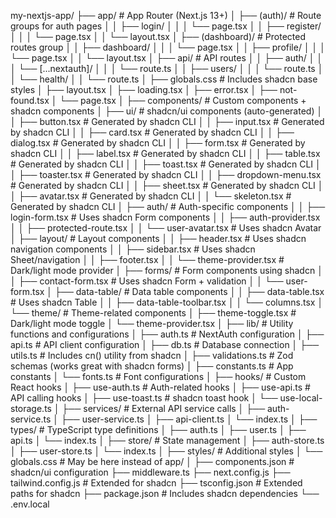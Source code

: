 my-nextjs-app/
├── app/ # App Router (Next.js 13+)
│ ├── (auth)/ # Route groups for auth pages
│ │ ├── login/
│ │ │ └── page.tsx
│ │ ├── register/
│ │ │ └── page.tsx
│ │ └── layout.tsx
│ ├── (dashboard)/ # Protected routes group
│ │ ├── dashboard/
│ │ │ └── page.tsx
│ │ ├── profile/
│ │ │ └── page.tsx
│ │ └── layout.tsx
│ ├── api/ # API routes
│ │ ├── auth/
│ │ │ └── [...nextauth]/
│ │ │ └── route.ts
│ │ ├── users/
│ │ │ └── route.ts
│ │ └── health/
│ │ └── route.ts
│ ├── globals.css # Includes shadcn base styles
│ ├── layout.tsx
│ ├── loading.tsx
│ ├── error.tsx
│ ├── not-found.tsx
│ └── page.tsx
│
├── components/ # Custom components + shadcn components
│ ├── ui/ # shadcn/ui components (auto-generated)
│ │ ├── button.tsx # Generated by shadcn CLI
│ │ ├── input.tsx # Generated by shadcn CLI
│ │ ├── card.tsx # Generated by shadcn CLI
│ │ ├── dialog.tsx # Generated by shadcn CLI
│ │ ├── form.tsx # Generated by shadcn CLI
│ │ ├── label.tsx # Generated by shadcn CLI
│ │ ├── table.tsx # Generated by shadcn CLI
│ │ ├── toast.tsx # Generated by shadcn CLI
│ │ ├── toaster.tsx # Generated by shadcn CLI
│ │ ├── dropdown-menu.tsx # Generated by shadcn CLI
│ │ ├── sheet.tsx # Generated by shadcn CLI
│ │ ├── avatar.tsx # Generated by shadcn CLI
│ │ └── skeleton.tsx # Generated by shadcn CLI
│ ├── auth/ # Auth-specific components
│ │ ├── login-form.tsx # Uses shadcn Form components
│ │ ├── auth-provider.tsx
│ │ ├── protected-route.tsx
│ │ └── user-avatar.tsx # Uses shadcn Avatar
│ ├── layout/ # Layout components
│ │ ├── header.tsx # Uses shadcn navigation components
│ │ ├── sidebar.tsx # Uses shadcn Sheet/navigation
│ │ ├── footer.tsx
│ │ └── theme-provider.tsx # Dark/light mode provider
│ ├── forms/ # Form components using shadcn
│ │ ├── contact-form.tsx # Uses shadcn Form + validation
│ │ └── user-form.tsx
│ ├── data-table/ # Data table components
│ │ ├── data-table.tsx # Uses shadcn Table
│ │ ├── data-table-toolbar.tsx
│ │ └── columns.tsx
│ └── theme/ # Theme-related components
│ ├── theme-toggle.tsx # Dark/light mode toggle
│ └── theme-provider.tsx
│
├── lib/ # Utility functions and configurations
│ ├── auth.ts # NextAuth configuration
│ ├── api.ts # API client configuration
│ ├── db.ts # Database connection
│ ├── utils.ts # Includes cn() utility from shadcn
│ ├── validations.ts # Zod schemas (works great with shadcn forms)
│ ├── constants.ts # App constants
│ └── fonts.ts # Font configurations
│
├── hooks/ # Custom React hooks
│ ├── use-auth.ts # Auth-related hooks
│ ├── use-api.ts # API calling hooks
│ ├── use-toast.ts # shadcn toast hook
│ └── use-local-storage.ts
│
├── services/ # External API service calls
│ ├── auth-service.ts
│ ├── user-service.ts
│ ├── api-client.ts
│ └── index.ts
│
├── types/ # TypeScript type definitions
│ ├── auth.ts
│ ├── user.ts
│ ├── api.ts
│ └── index.ts
│
├── store/ # State management
│ ├── auth-store.ts
│ ├── user-store.ts
│ └── index.ts
│
├── styles/ # Additional styles
│ └── globals.css # May be here instead of app/
│
├── components.json # shadcn/ui configuration
├── middleware.ts
├── next.config.js
├── tailwind.config.js # Extended for shadcn
├── tsconfig.json # Extended paths for shadcn
├── package.json # Includes shadcn dependencies
└── .env.local
